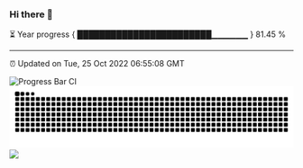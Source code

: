 ### Hi there 👋

⏳ Year progress { ████████████████████████▁▁▁▁▁▁ } 81.45 %

---

⏰ Updated on Tue, 25 Oct 2022 06:55:08 GMT

![Progress Bar CI](https://github.com/liununu/liununu/workflows/Progress%20Bar%20CI/badge.svg)![](https://raw.githubusercontent.com/L1cardo/L1cardo/main/assets/github-contribution-grid-snake.svg)![](https://raw.githubusercontent.com/seesaws/seesaws/main/assets/github-contribution-grid-snake.svg)
